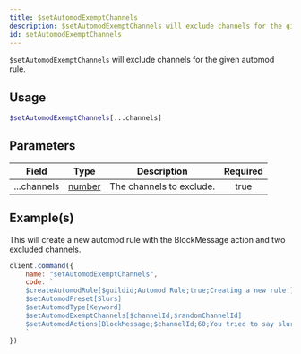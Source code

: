 ```yaml
---
title: $setAutomodExemptChannels
description: $setAutomodExemptChannels will exclude channels for the given automod rule.
id: setAutomodExemptChannels
---
```


`$setAutomodExemptChannels` will exclude channels for the given automod rule.

## Usage

```php
$setAutomodExemptChannels[...channels]
```

## Parameters

| Field       | Type                                                                                              | Description              | Required |
| ----------- | ------------------------------------------------------------------------------------------------- | ------------------------ | :------: |
| ...channels | [number](https://developer.mozilla.org/en-US/docs/Web/JavaScript/Reference/Global_Objects/Number) | The channels to exclude. |   true   |

## Example(s)

This will create a new automod rule with the BlockMessage action and two excluded channels.

```javascript
client.command({
    name: "setAutomodExemptChannels",
    code: `
    $createAutomodRule[$guildid;Automod Rule;true;Creating a new rule!]
    $setAutomodPreset[Slurs]
    $setAutomodType[Keyword]
    $setAutomodExemptChannels[$channelId;$randomChannelId]
    $setAutomodActions[BlockMessage;$channelId;60;You tried to say slurs, you got blocked!]  
    `
})